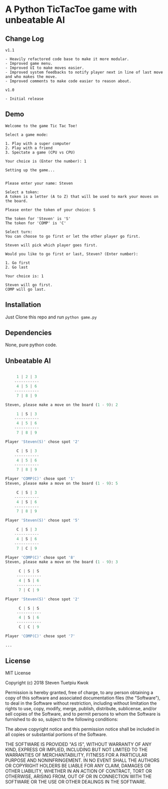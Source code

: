 # A Python TicTacToe game with unbeatable AI

## Change Log
```
v1.1

- Heavily refactored code base to make it more modular.
- Improved game menu.
- Improved UI to make moves easier.
- Improved system feedbacks to notify player next in line of last move and who makes the move.
- Improved comments to make code easier to reason about.

```

```
v1.0

- Initial release

```

## Demo
```
Welcome to the game Tic Tac Toe!

Select a game mode:

1. Play with a super computer
2. Play with a friend
3. Spectate a game (CPU vs CPU)

Your choice is (Enter the number): 1

Setting up the game...


Please enter your name: Steven

Select a token:
A token is a letter (A to Z) that will be used to mark your moves on the board.

Please enter the token of your choice: S

The token for 'Steven' is 'S'
The token for 'COMP' is 'C'

Select turn:
You can choose to go first or let the other player go first.

Steven will pick which player goes first.

Would you like to go first or last, Steven? (Enter number):

1. Go first
2. Go last

Your choice is: 1

Steven will go first.
COMP will go last.

```

## Installation

Just Clone this repo and run ```python game.py```

## Dependencies

None, pure python code.


## Unbeatable AI
``` python

     1 | 2 | 3
    -----------
     4 | 5 | 6
    -----------
     7 | 8 | 9

Steven, please make a move on the board (1 - 9): 2

     1 | S | 3
    -----------
     4 | 5 | 6
    -----------
     7 | 8 | 9

Player 'Steven(S)' chose spot '2'

     C | S | 3
    -----------
     4 | 5 | 6
    -----------
     7 | 8 | 9

Player 'COMP(C)' chose spot '1'
Steven, please make a move on the board (1 - 9): 5

     C | S | 3
    -----------
     4 | S | 6
    -----------
     7 | 8 | 9

Player 'Steven(S)' chose spot '5'

     C | S | 3
    -----------
     4 | S | 6
    -----------
     7 | C | 9

Player 'COMP(C)' chose spot '8'
Steven, please make a move on the board (1 - 9): 3

      C | S | S
     -----------
      4 | S | 6
     -----------
      7 | C | 9

Player 'Steven(S)' chose spot '2'

      C | S | S
     -----------
      4 | S | 6
     -----------
      C | C | 9

Player 'COMP(C)' chose spot '7'

...

```

## License
MIT License

Copyright (c) 2018 Steven Tuetpiu Kwok

Permission is hereby granted, free of charge, to any person obtaining a copy
of this software and associated documentation files (the "Software"), to deal
in the Software without restriction, including without limitation the rights
to use, copy, modify, merge, publish, distribute, sublicense, and/or sell
copies of the Software, and to permit persons to whom the Software is
furnished to do so, subject to the following conditions:

The above copyright notice and this permission notice shall be included in all
copies or substantial portions of the Software.

THE SOFTWARE IS PROVIDED "AS IS", WITHOUT WARRANTY OF ANY KIND, EXPRESS OR
IMPLIED, INCLUDING BUT NOT LIMITED TO THE WARRANTIES OF MERCHANTABILITY,
FITNESS FOR A PARTICULAR PURPOSE AND NONINFRINGEMENT. IN NO EVENT SHALL THE
AUTHORS OR COPYRIGHT HOLDERS BE LIABLE FOR ANY CLAIM, DAMAGES OR OTHER
LIABILITY, WHETHER IN AN ACTION OF CONTRACT, TORT OR OTHERWISE, ARISING FROM,
OUT OF OR IN CONNECTION WITH THE SOFTWARE OR THE USE OR OTHER DEALINGS IN THE
SOFTWARE.

